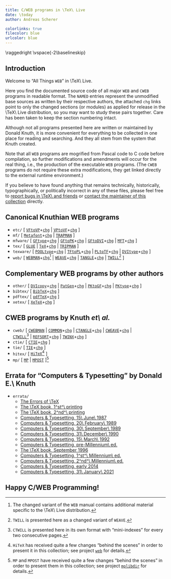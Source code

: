 ```yaml
---
title: C/WEB programs in \TeX\ Live
date: \today
author: Andreas Scherer

colorlinks: true
filecolor: blue
urlcolor: blue
---
```

\raggedright
\vspace{-2\baselineskip}

## Introduction

Welcome to “All Things `WEB`” in \TeX\ Live.

Here you find the documented source code of all major `WEB` and `CWEB` programs
in readable format.  The `NAMED` entries represent the unmodified base sources
as written by their respective authors, the attached `chg` links point to
only the changed sections (or modules) as applied for release in the
\TeX\ Live distribution, so you may want to study these pairs together.
Care has been taken to keep the section numbering intact.

Although not all programs presented here are written or maintained by
Donald Knuth, it is more convenient for everything to be collected in
one place for reading and searching.  And they all stem from the system
that Knuth created.

Note that all `WEB` programs are mogrified from Pascal code to C code before
compilation, so further modifications and amendments will occur for the real
thing, i.e., the production of the executable `WEB` programs.  (The `CWEB`
programs do not require these extra modifications, they get linked directly to
the external runtime environment.)

If you believe to have found anything that remains technically, historically,
typographically, or politically incorrect in any of these files, please feel
free to [report bugs in \TeX\ and friends](https://tug.org/texmfbug/) or
[contact the maintainer of this collection](mailto:andreas_github@freenet.de)
directly.

## Canonical Knuthian WEB programs

* `etc/` \[
  [`VFtoVP`](etc/vftovp.pdf)+[`chg`](etc/vftovp-changes.pdf) \|
  [`VPtoVF`](etc/vptovf.pdf)+[`chg`](etc/vptovf-changes.pdf) \]
* `mf/` \[
  [`Metafont`](mf/mf.pdf)+[`chg`](mf/mf-changes.pdf) \|
  [`TRAPMAN`](mf/trapman.pdf) \]
* `mfware/` \[
  [`GFtype`](mfware/gftype.pdf)+[`chg`](mfware/gftype-changes.pdf) \|
  [`GFtoPK`](mfware/gftopk.pdf)+[`chg`](mfware/gftopk-changes.pdf) \|
  [`GFtoDVI`](mfware/gftodvi.pdf)+[`chg`](mfware/gftodvi-changes.pdf) \|
  [`MFT`](mfware/mft.pdf)+[`chg`](mfware/mft-changes.pdf) \]
* `tex/` \[
  [`GLUE`](tex/glue.pdf) \|
  [`TeX`](tex/tex.pdf)+[`chg`](tex/tex-changes.pdf) \|
  [`TRIPMAN`](tex/tripman.pdf) \]
* `texware/` \[
  [`POOLtype`](texware/pooltype.pdf)+[`chg`](texware/pooltype-changes.pdf) \|
  [`TFtoPL`](texware/tftopl.pdf)+[`chg`](texware/tftopl-changes.pdf) \|
  [`PLtoTF`](texware/pltotf.pdf)+[`chg`](texware/pltotf-changes.pdf) \|
  [`DVItype`](texware/dvitype.pdf)+[`chg`](texware/dvitype-changes.pdf) \]
* `web/` \[
  [`WEBMAN`](web/webman.pdf)+[`chg`](web/webman-changes.pdf)[^1] \|
  [`WEAVE`](web/weave.pdf)+[`chg`](web/weave-changes.pdf) \|
  [`TANGLE`](web/tangle.pdf)+[`chg`](web/tangle-changes.pdf) \|
  [`TWILL`](web/twill.pdf)[^2] \]

[^1]: The changed variant of the `WEB` manual contains additional material
  specific to the \TeX\ Live distribution.
[^2]: `TWILL` is presented here as a changed variant of `WEAVE`.

## Complementary WEB programs by other authors

* `other/` \[
  [`DVIcopy`](other/dvicopy.pdf)+[`chg`](other/dvicopy-changes.pdf) \|
  [`PatGen`](other/patgen.pdf)+[`chg`](other/patgen-changes.pdf) \|
  [`PKtoGF`](other/pktogf.pdf)+[`chg`](other/pktogf-changes.pdf) \|
  [`PKtype`](other/pktype.pdf)+[`chg`](other/pktype-changes.pdf) \]
* `bibtex/` \[ [`BibTeX`](bibtex/bibtex.pdf)+[`chg`](bibtex/bibtex-changes.pdf) \]
* `pdftex/` \[ [`pdfTeX`](pdftex/pdftex.pdf)+[`chg`](pdftex/pdftex-changes.pdf) \]
* `xetex/` \[ [`XeTeX`](xetex/xetex.pdf)+[`chg`](xetex/xetex-changes.pdf) \]

## CWEB programs by Knuth _et\ al._

* `cweb/` \[
  [`CWEBMAN`](cweb/cwebman.pdf) \|
  [`COMMON`](cweb/common.pdf)+[`chg`](cweb/common-changes.pdf) \|
  [`CTANGLE`](cweb/ctangle.pdf)+[`chg`](cweb/ctangle-changes.pdf) \|
  [`CWEAVE`](cweb/cweave.pdf)+[`chg`](cweb/cweave-changes.pdf) \|\
  [`CTWILL`](cweb/ctwill.pdf)[^3] \|
  [`REFSORT`](cweb/refsort.pdf)+[`chg`](cweb/refsort-changes.pdf) \|
  [`TWINX`](cweb/twinx.pdf)+[`chg`](cweb/twinx-changes.pdf) \]
* `ctie/` \[ [`CTIE`](ctie/ctie.pdf)+[`chg`](ctie/ctie-changes.pdf) \]
* `tie/` \[ [`TIE`](tie/tie.pdf)+[`chg`](tie/tie-changes.pdf) \]
* `hitex/` \[ [`HiTeX`](hitex/hitex.pdf)[^4] \]
* `mp/` \[ [`MP`](mp/mp.pdf) \| [`MPOST`](mp/mpost.pdf) \][^5]

[^3]: `CTWILL` is presented here in its own format with “mini-indexes” for
  every two consecutive pages.

[^4]: `HiTeX` has received quite a few changes “behind the scenes” in
  order to present it in this collection; see project
  [`web`](https://github.com/ascherer/web) for details.

[^5]: `MP` and `MPOST` have received quite a few changes “behind the scenes” in
  order to present them in this collection; see project
  [`mplibdir`](https://github.com/ascherer/mplibdir) for details.

## Errata for “Computers & Typesetting” by Donald E.\ Knuth

* `errata/`
  * [The Errors of \TeX](errata/errorlog.pdf)
  * [The \TeX book, 1^st^\ printing](errata/errata.one.pdf)
  * [The \TeX book, 2^nd^\ printing](errata/errata.two.pdf)
  * [Computers & Typesetting, 15\ June\ 1987](errata/errata.three.pdf)
  * [Computers & Typesetting, 20\ February\ 1989](errata/errata.four.pdf)
  * [Computers & Typesetting, 30\ September\ 1989](errata/errata.five.pdf)
  * [Computers & Typesetting, 31\ December\ 1990](errata/errata.six.pdf)
  * [Computers & Typesetting, 15\ March\ 1992](errata/errata.seven.pdf)
  * [Computers & Typesetting, pre-Millennium\ ed.](errata/errata.eight.pdf)
  * [The \TeX book, September 1996](errata/errata.nine.pdf)
  * [Computers & Typesetting, 1^st^\ Millennium\ ed.](errata/errata.ten.pdf)
  * [Computers & Typesetting, 2^nd^\ Millennium\ ed.](errata/errata.eleven.pdf)
  * [Computers & Typesetting, early 2014](errata/errata.twelve.pdf)
  * [Computers & Typesetting, 31\ January\ 2021](errata/errata.pdf)

## Happy C/WEB Programming!
